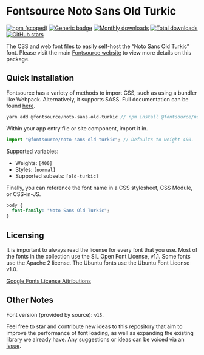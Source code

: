 # Fontsource Noto Sans Old Turkic

[![npm (scoped)](https://img.shields.io/npm/v/@fontsource/noto-sans-old-turkic?color=brightgreen)](https://www.npmjs.com/package/@fontsource/noto-sans-old-turkic) [![Generic badge](https://img.shields.io/badge/fontsource-passing-brightgreen)](https://github.com/fontsource/fontsource) [![Monthly downloads](https://badgen.net/npm/dm/@fontsource/noto-sans-old-turkic)](https://github.com/fontsource/fontsource) [![Total downloads](https://badgen.net/npm/dt/@fontsource/noto-sans-old-turkic)](https://github.com/fontsource/fontsource) [![GitHub stars](https://img.shields.io/github/stars/fontsource/fontsource.svg?style=social&label=Star)](https://github.com/fontsource/fontsource/stargazers)

The CSS and web font files to easily self-host the “Noto Sans Old Turkic” font. Please visit the main [Fontsource website](https://fontsource.org/fonts/noto-sans-old-turkic) to view more details on this package.

## Quick Installation

Fontsource has a variety of methods to import CSS, such as using a bundler like Webpack. Alternatively, it supports SASS. Full documentation can be found [here](https://fontsource.org/docs/introduction).

```javascript
yarn add @fontsource/noto-sans-old-turkic // npm install @fontsource/noto-sans-old-turkic
```

Within your app entry file or site component, import it in.

```javascript
import "@fontsource/noto-sans-old-turkic"; // Defaults to weight 400.
```

Supported variables:

- Weights: `[400]`
- Styles: `[normal]`
- Supported subsets: `[old-turkic]`

Finally, you can reference the font name in a CSS stylesheet, CSS Module, or CSS-in-JS.

```css
body {
  font-family: "Noto Sans Old Turkic";
}
```



## Licensing

It is important to always read the license for every font that you use.
Most of the fonts in the collection use the SIL Open Font License, v1.1. Some fonts use the Apache 2 license. The Ubuntu fonts use the Ubuntu Font License v1.0.

[Google Fonts License Attributions](https://fonts.google.com/attribution)

## Other Notes

Font version (provided by source): `v15`.

Feel free to star and contribute new ideas to this repository that aim to improve the performance of font loading, as well as expanding the existing library we already have. Any suggestions or ideas can be voiced via an [issue](https://github.com/fontsource/fontsource/issues).
